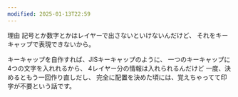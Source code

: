 ```yaml
---
modified: 2025-01-13T22:59
---
```



理由
記号とか数字とかはレイヤーで出さないといけないんだけど、
それをキーキャップで表現できないから。

キーキャップを自作すれば、JISキーキャップのように、
一つのキーキャップに4つの文字を入れれるから、
4レイヤー分の情報は入れられるんだけど
一度、決めるともう一回作り直しだし、
完全に配置を決めた頃には、覚えちゃってて印字が不要という話です。

